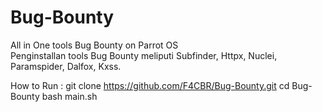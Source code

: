 # Bug-Bounty
All in One tools Bug Bounty on Parrot OS <br />
Penginstallan tools Bug Bounty meliputi Subfinder, Httpx, Nuclei, Paramspider, Dalfox, Kxss. <br />

How to Run :
git clone https://github.com/F4CBR/Bug-Bounty.git
cd Bug-Bounty
bash main.sh
